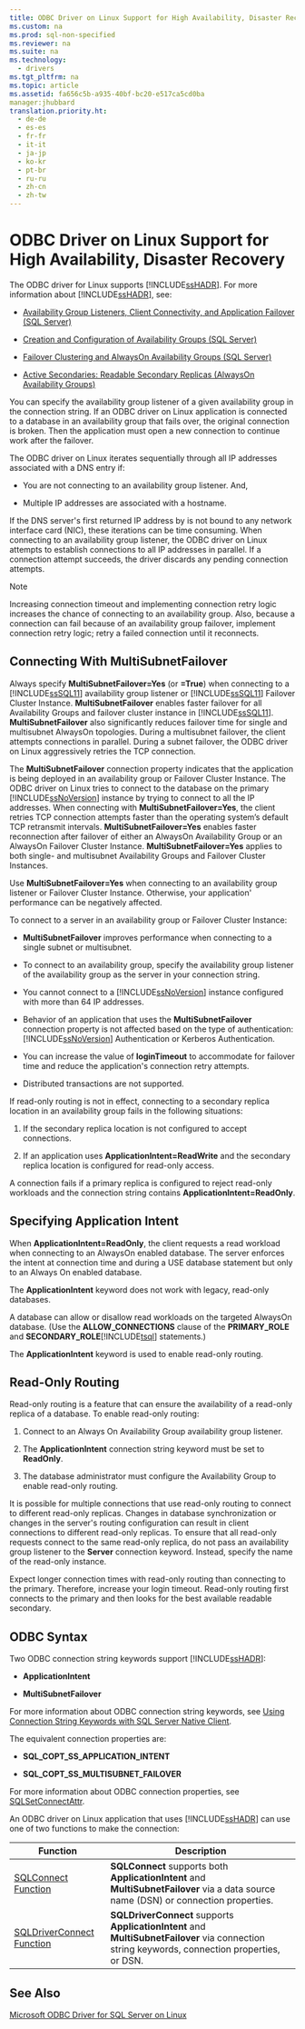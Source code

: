 ```yaml
---
title: ODBC Driver on Linux Support for High Availability, Disaster Recovery
ms.custom: na
ms.prod: sql-non-specified
ms.reviewer: na
ms.suite: na
ms.technology: 
  - drivers
ms.tgt_pltfrm: na
ms.topic: article
ms.assetid: fa656c5b-a935-40bf-bc20-e517ca5cd0ba
manager:jhubbard
translation.priority.ht: 
  - de-de
  - es-es
  - fr-fr
  - it-it
  - ja-jp
  - ko-kr
  - pt-br
  - ru-ru
  - zh-cn
  - zh-tw
---
```

# ODBC Driver on Linux Support for High Availability, Disaster Recovery
The ODBC driver for Linux supports [!INCLUDE[ssHADR](../content/includes/ssHADR_md.md)]. For more information about [!INCLUDE[ssHADR](../content/includes/ssHADR_md.md)], see:  
  
-   [Availability Group Listeners, Client Connectivity, and Application Failover \(SQL Server\)](http://msdn.microsoft.com/library/hh213417.aspx)  
  
-   [Creation and Configuration of Availability Groups \(SQL Server\)](http://msdn.microsoft.com/library/ff878265.aspx)  
  
-   [Failover Clustering and AlwaysOn Availability Groups \(SQL Server\)](http://msdn.microsoft.com/library/ff929171.aspx)  
  
-   [Active Secondaries: Readable Secondary Replicas \(AlwaysOn Availability Groups\)](http://msdn.microsoft.com/library/ff878253.aspx)  
  
You can specify the availability group listener of a given availability group in the connection string. If an ODBC driver on Linux application is connected to a database in an availability group that fails over, the original connection is broken. Then the application must open a new connection to continue work after the failover.  
  
The ODBC driver on Linux iterates sequentially through all IP addresses associated with a DNS entry if:  
  
-   You are not connecting to an availability group listener. And,  
  
-   Multiple IP addresses are associated with a hostname.  
  
If the DNS server's first returned IP address by is not bound to any network interface card \(NIC\), these iterations can be time consuming. When connecting to an availability group listener, the ODBC driver on Linux attempts to establish connections to all IP addresses in parallel. If a connection attempt succeeds, the driver discards any pending connection attempts.  
  
> [!NOTE]  
> Increasing connection timeout and implementing connection retry logic increases the chance of connecting to an availability group. Also, because a connection can fail because of an availability group failover, implement connection retry logic; retry a failed connection until it reconnects.  
  
## Connecting With MultiSubnetFailover  
Always specify **MultiSubnetFailover\=Yes** \(or **\=True**\) when connecting to a [!INCLUDE[ssSQL11](../content/includes/ssSQL11_md.md)] availability group listener or [!INCLUDE[ssSQL11](../content/includes/ssSQL11_md.md)] Failover Cluster Instance. **MultiSubnetFailover** enables faster failover for all Availability Groups and failover cluster instance in [!INCLUDE[ssSQL11](../content/includes/ssSQL11_md.md)]. **MultiSubnetFailover** also significantly reduces failover time for single and multisubnet AlwaysOn topologies. During a multisubnet failover, the client attempts connections in parallel. During a subnet failover, the ODBC driver on Linux aggressively retries the TCP connection.  
  
The **MultiSubnetFailover** connection property indicates that the application is being deployed in an availability group or Failover Cluster Instance. The ODBC driver on Linux tries to connect to the database on the primary [!INCLUDE[ssNoVersion](../content/includes/ssNoVersion_md.md)] instance by trying to connect to all the IP addresses. When connecting with **MultiSubnetFailover\=Yes**, the client retries TCP connection attempts faster than the operating system’s default TCP retransmit intervals. **MultiSubnetFailover\=Yes** enables faster reconnection after failover of either an AlwaysOn Availability Group or an AlwaysOn Failover Cluster Instance. **MultiSubnetFailover\=Yes** applies to both single\- and multisubnet Availability Groups and Failover Cluster Instances.  
  
Use **MultiSubnetFailover\=Yes** when connecting to an availability group listener or Failover Cluster Instance. Otherwise, your application' performance can be negatively affected.  
  
To connect to a server in an availability group or Failover Cluster Instance:  
  
-   **MultiSubnetFailover** improves performance when connecting to a single subnet or multisubnet.  
  
-   To connect to an availability group, specify the availability group listener of the availability group as the server in your connection string.  
  
-   You cannot connect to a [!INCLUDE[ssNoVersion](../content/includes/ssNoVersion_md.md)] instance configured with more than 64 IP addresses.  
  
-   Behavior of an application that uses the **MultiSubnetFailover** connection property is not affected based on the type of authentication: [!INCLUDE[ssNoVersion](../content/includes/ssNoVersion_md.md)] Authentication or Kerberos Authentication.  
  
-   You can increase the value of **loginTimeout** to accommodate for failover time and reduce the application's connection retry attempts.  
  
-   Distributed transactions are not supported.  
  
If read\-only routing is not in effect, connecting to a secondary replica location in an availability group fails in the following situations:  
  
1.  If the secondary replica location is not configured to accept connections.  
  
2.  If an application uses **ApplicationIntent\=ReadWrite** and the secondary replica location is configured for read\-only access.  
  
A connection fails if a primary replica is configured to reject read\-only workloads and the connection string contains **ApplicationIntent\=ReadOnly**.  
  
## Specifying Application Intent  
When **ApplicationIntent\=ReadOnly**, the client requests a read workload when connecting to an AlwaysOn enabled database. The server enforces the intent at connection time and during a USE database statement but only to an Always On enabled database.  
  
The **ApplicationIntent** keyword does not work with legacy, read\-only databases.  
  
A database can allow or disallow read workloads on the targeted AlwaysOn database. \(Use the **ALLOW\_CONNECTIONS** clause of the **PRIMARY\_ROLE** and **SECONDARY\_ROLE**[!INCLUDE[tsql](../content/includes/tsql_md.md)] statements.\)  
  
The **ApplicationIntent** keyword is used to enable read\-only routing.  
  
## Read\-Only Routing  
Read\-only routing is a feature that can ensure the availability of a read\-only replica of a database. To enable read\-only routing:  
  
1.  Connect to an Always On Availability Group availability group listener.  
  
2.  The **ApplicationIntent** connection string keyword must be set to **ReadOnly**.  
  
3.  The database administrator must configure the Availability Group to enable read\-only routing.  
  
It is possible for multiple connections that use read\-only routing to connect to different read\-only replicas. Changes in database synchronization or changes in the server's routing configuration can result in client connections to different read\-only replicas. To ensure that all read\-only requests connect to the same read\-only replica, do not pass an availability group listener to the **Server** connection keyword. Instead, specify the name of the read\-only instance.  
  
Expect longer connection times with read\-only routing than connecting to the primary. Therefore, increase your login timeout. Read\-only routing first connects to the primary and then looks for the best available readable secondary.  
  
## ODBC Syntax  
Two ODBC connection string keywords support [!INCLUDE[ssHADR](../content/includes/ssHADR_md.md)]:  
  
-   **ApplicationIntent**  
  
-   **MultiSubnetFailover**  
  
For more information about ODBC connection string keywords, see [Using Connection String Keywords with SQL Server Native Client](http://msdn.microsoft.com/library/ms130822.aspx).  
  
The equivalent connection properties are:  
  
-   **SQL\_COPT\_SS\_APPLICATION\_INTENT**  
  
-   **SQL\_COPT\_SS\_MULTISUBNET\_FAILOVER**  
  
For more information about ODBC connection properties, see [SQLSetConnectAttr](http://msdn.microsoft.com/library/ms131709.aspx).  
  
An ODBC driver on Linux application that uses [!INCLUDE[ssHADR](../content/includes/ssHADR_md.md)] can use one of two functions to make the connection:  
  
|Function|Description|  
|------------|---------------|  
|[SQLConnect Function](../content/SQLConnect-Function.md)|**SQLConnect** supports both **ApplicationIntent** and **MultiSubnetFailover** via a data source name \(DSN\) or connection properties.|  
|[SQLDriverConnect Function](../content/SQLDriverConnect-Function.md)|**SQLDriverConnect** supports **ApplicationIntent** and **MultiSubnetFailover** via connection string keywords, connection properties, or DSN.|  
  
## See Also  
[Microsoft ODBC Driver for SQL Server on Linux](../content/Microsoft-ODBC-Driver-for-SQL-Server-on-Linux.md)  
  
